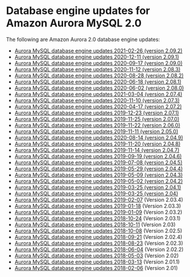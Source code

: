 # Database engine updates for Amazon Aurora MySQL 2\.0<a name="AuroraMySQL.Updates.20Updates"></a>

The following are Amazon Aurora 2\.0 database engine updates:<a name="aurora_2x_updates"></a>
+ [Aurora MySQL database engine updates 2021\-02\-26 \(version 2\.09\.2\)](AuroraMySQL.Updates.2092.md)
+ [Aurora MySQL database engine updates 2020\-12\-11 \(version 2\.09\.1\)](AuroraMySQL.Updates.2091.md)
+ [Aurora MySQL database engine updates 2020\-09\-17 \(version 2\.09\.0\)](AuroraMySQL.Updates.2090.md)
+ [Aurora MySQL database engine updates 2020\-11\-12 \(version 2\.08\.3\)](AuroraMySQL.Updates.2083.md)
+ [Aurora MySQL database engine updates 2020\-08\-28 \(version 2\.08\.2\)](AuroraMySQL.Updates.2082.md)
+ [Aurora MySQL database engine updates 2020\-06\-18 \(version 2\.08\.1\)](AuroraMySQL.Updates.2081.md)
+ [Aurora MySQL database engine updates 2020\-06\-02 \(version 2\.08\.0\)](AuroraMySQL.Updates.2080.md)
+ [Aurora MySQL database engine updates 2021\-03\-04 \(version 2\.07\.4\)](AuroraMySQL.Updates.2074.md)
+ [Aurora MySQL database engine updates 2020\-11\-10 \(version 2\.07\.3\)](AuroraMySQL.Updates.2073.md)
+ [Aurora MySQL database engine updates 2020\-04\-17 \(version 2\.07\.2\)](AuroraMySQL.Updates.2072.md)
+ [Aurora MySQL database engine updates 2019\-12\-23 \(version 2\.07\.1\)](AuroraMySQL.Updates.2071.md)
+ [Aurora MySQL database engine updates 2019\-11\-25 \(version 2\.07\.0\)](AuroraMySQL.Updates.2070.md)
+ [Aurora MySQL database engine updates 2019\-11\-22 \(version 2\.06\.0\)](AuroraMySQL.Updates.2060.md)
+ [Aurora MySQL database engine updates 2019\-11\-11 \(version 2\.05\.0\)](AuroraMySQL.Updates.2050.md)
+ [Aurora MySQL database engine updates 2020\-08\-14 \(version 2\.04\.9\)](AuroraMySQL.Updates.2049.md)
+ [Aurora MySQL database engine updates 2019\-11\-20 \(version 2\.04\.8\)](AuroraMySQL.Updates.2048.md)
+ [Aurora MySQL database engine updates 2019\-11\-14 \(version 2\.04\.7\)](AuroraMySQL.Updates.2047.md)
+ [Aurora MySQL database engine updates 2019\-09\-19 \(version 2\.04\.6\)](AuroraMySQL.Updates.2046.md)
+ [Aurora MySQL database engine updates 2019\-07\-08 \(version 2\.04\.5\)](AuroraMySQL.Updates.2045.md)
+ [Aurora MySQL database engine updates 2019\-05\-29 \(version 2\.04\.4\)](AuroraMySQL.Updates.2044.md)
+ [Aurora MySQL database engine updates 2019\-05\-09 \(version 2\.04\.3\)](AuroraMySQL.Updates.2043.md)
+ [Aurora MySQL database engine updates 2019\-05\-02 \(version 2\.04\.2\)](AuroraMySQL.Updates.2042.md)
+ [Aurora MySQL database engine updates 2019\-03\-25 \(version 2\.04\.1\)](AuroraMySQL.Updates.2041.md)
+ [Aurora MySQL database engine updates 2019\-03\-25 \(version 2\.04\)](AuroraMySQL.Updates.204.md)
+ [Aurora MySQL database engine updates 2019\-02\-07](AuroraMySQL.Updates.2034.md) \(Version 2\.03\.4\)
+ [Aurora MySQL database engine updates 2019\-01\-18](AuroraMySQL.Updates.2033.md) \(Version 2\.03\.3\)
+ [Aurora MySQL database engine updates 2019\-01\-09](AuroraMySQL.Updates.2032.md) \(Version 2\.03\.2\)
+ [Aurora MySQL database engine updates 2018\-10\-24](AuroraMySQL.Updates.2031.md) \(Version 2\.03\.1\)
+ [Aurora MySQL database engine updates 2018\-10\-11](AuroraMySQL.Updates.203.md) \(Version 2\.03\)
+ [Aurora MySQL database engine updates 2018\-10\-08](AuroraMySQL.Updates.2025.md) \(Version 2\.02\.5\)
+ [Aurora MySQL database engine updates 2018\-09\-21](AuroraMySQL.Updates.2024.md) \(Version 2\.02\.4\)
+ [Aurora MySQL database engine updates 2018\-08\-23](AuroraMySQL.Updates.2023.md) \(Version 2\.02\.3\)
+ [Aurora MySQL database engine updates 2018\-06\-04](AuroraMySQL.Updates.2022.md) \(Version 2\.02\.2\)
+ [Aurora MySQL database engine updates 2018\-05\-03](AuroraMySQL.Updates.202.md) \(Version 2\.02\)
+ [Aurora MySQL database engine updates 2018\-03\-13](AuroraMySQL.Updates.2011.md) \(Version 2\.01\.1\)
+ [Aurora MySQL database engine updates 2018\-02\-06](AuroraMySQL.Updates.20180206.md) \(Version 2\.01\)